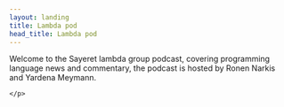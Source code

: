 ```yaml
---
layout: landing
title: Lambda pod
head_title: Lambda pod
---
```


<div class="row">
  <div class="highlight-wrap span4">
    <p>
      Welcome to the Sayeret lambda group podcast, covering programming language news and commentary, the podcast is hosted by Ronen Narkis and Yardena Meymann.

     
    </p>
    
  </div>
</div>

